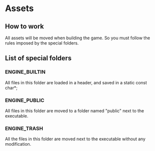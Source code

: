 # Assets

## How to work

All assets will be moved when building the game.
So you must follow the rules imposed by the special folders.

## List of special folders

### ENGINE_BUILTIN

All files in this folder are loaded in a header, and saved in a static const char*;

### ENGINE_PUBLIC

All files in this folder are moved to a folder named "public" next to the executable.

### ENGINE_TRASH

All the files in this folder are moved next to the executable without any modification.
